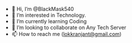 - 👋 Hi, I’m @BlackMask540
- 👀 I’m interested in Technology.
- 🌱 I’m currently learning Coding
- 💞️ I’m looking to collaborate on Any Tech Server
- 📫 How to reach me (lokkranjant@gmail.com)

<!---
BlackMask540/BlackMask540 is a ✨ special ✨ repository because its `README.md` (this file) appears on your GitHub profile.
You can click the Preview link to take a look at your changes.
--->
